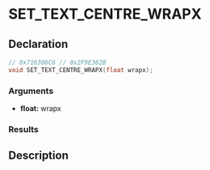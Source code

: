 # SET_TEXT_CENTRE_WRAPX

## Declaration
```cpp
// 0x716308C6 // 0x2F9E362B
void SET_TEXT_CENTRE_WRAPX(float wrapx);
```

### Arguments
- **float:** wrapx

### Results

## Description
